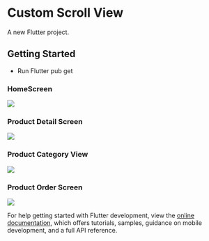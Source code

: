 # Custom Scroll View

A new Flutter project.

## Getting Started
 - Run Flutter pub get

### HomeScreen 
 <img src="lib/data/screenshotsPicture/HomeScreen.png"/>

### Product Detail Screen 
 <img src="lib/data/screenshotsPicture/ProductDetail.png"/>

### Product Category View 
 <img src="lib/data/screenshotsPicture/ProductCategoryView.png"/>

### Product Order Screen
 <img src="lib/data/screenshotsPicture/OrderScreen.png"/>

For help getting started with Flutter development, view the
[online documentation](https://docs.flutter.dev/), which offers tutorials,
samples, guidance on mobile development, and a full API reference.
